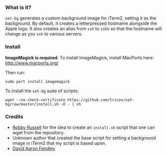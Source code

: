 ### What is it?

`set-bg` generates a custom background image for iTerm2, setting it as the background. By default, it creates a letterpressed hostname alongside the Apple logo. It also creates an alias from `ssh` to `sshb` so that the hostname will change as you `ssh` to various servers.

### Install

**ImageMagick is required**. To install ImageMagick, install MacPorts here: http://www.macports.org/

Then run:

    sudo port install imagemagick


To install the `set-bg` suite of scripts:

    wget --no-check-certificate https://github.com/tricon/set-bg/raw/master/install.sh -O - | sh


### Credits

  * [Robby Russell](https://github.com/robbyrussell/) for the idea to create an `install.sh` script that one can wget from the repository.
  * Unknown author that created the base script for setting a background image in iTerm2 that my script is based upon.
  * [David Aaron Fendley](https://github.com/tricon)